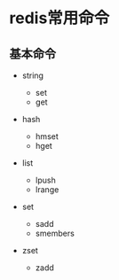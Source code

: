 # redis常用命令

## 基本命令

+ string
    + set
    + get

+ hash
    + hmset
    + hget

+ list
    + lpush
    + lrange

+ set
    + sadd
    + smembers

+ zset
    + zadd
